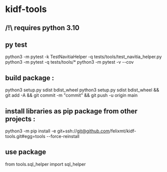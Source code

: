 # kidf-tools

## /!\ requires python 3.10

## py test
python3 -m pytest -k TestNavitiaHelper -q tests/tools/test_navitia_helper.py
python3 -m pytest -q tests/tools/*
python3 -m pytest -v --cov


## build package :
python3 setup.py sdist bdist_wheel
python3 setup.py sdist bdist_wheel && git add -A && git commit -m "commit" && git push -u origin main

## install libraries as pip package from other projects :
python3 -m pip install -e git+ssh://git@github.com/felixmt/kidf-tools.git#egg=tools --force-reinstall

## use package
from tools.sql_helper import sql_helper
